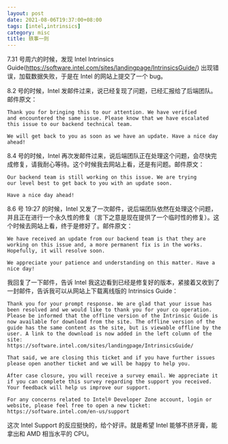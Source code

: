 ```yaml
---
layout: post
date: 2021-08-06T19:37:00+08:00
tags: [intel,intrinsics]
category: misc
title: 轶事一则
---
```


7.31 号周六的时候，发现 Intel Intrinsics Guide(https://software.intel.com/sites/landingpage/IntrinsicsGuide/) 出现错误，加载数据失败，于是在 Intel 的网站上提交了一个 bug。

8.2 号的时候，Intel 发邮件过来，说已经复现了问题，已经汇报给了后端团队。邮件原文：

	Thank you for bringing this to our attention. We have verified
	and encountered the same issue. Please know that we have escalated
	this issue to our backend technical team. 

	We will get back to you as soon as we have an update. Have a nice day ahead!

8.4 号的时候，Intel 再次发邮件过来，说后端团队正在处理这个问题，会尽快完成修复，请我耐心等待。这个时候我去网站上看，还是有问题。邮件原文：

	Our backend team is still working on this issue. We are trying
	our level best to get back to you with an update soon.

	Have a nice day ahead!

8.6 号 19:27 的时候，Intel 又发了一次邮件，说后端团队依然在处理这个问题，并且正在进行一个永久性的修复（言下之意是现在提供了一个临时性的修复）。这个时候去网站上看，终于是修好了。邮件原文：

	We have received an update from our backend team is that they are
	working on this issue and, a more permanent fix is in the works.
	Hopefully, it will resolve soon.

	We appreciate your patience and understanding on this matter. Have a nice day!

我回复了一下邮件，告诉 Intel 我这边看到已经是修复好的版本，紧接着又收到了一封邮件，告诉我可以从网站上下载离线版的 Intrinsics Guide：

	Thank you for your prompt response. We are glad that your issue has
	been resolved and we would like to thank you for your co operation.
	Please be informed that the offline version of the Intrinsic Guide is
	now available for download from the site. The offline version of the
	guide has the same content as the site, but is viewable offline by the
	user. A link to the download is now added in the left column of the site:
	https://software.intel.com/sites/landingpage/IntrinsicsGuide/

	That said, we are closing this ticket and if you have further issues
	please open another ticket and we will be happy to help you.

	After case closure, you will receive a survey email. We appreciate it
	if you can complete this survey regarding the support you received.
	Your feedback will help us improve our support.

	For any concerns related to Intel® Developer Zone account, login or
	website, please feel free to open a new ticket:
	https://software.intel.com/en-us/support

这次 Intel Support 的反应挺快的，给个好评。就是希望 Intel 能够不挤牙膏，能拿出和 AMD 相当水平的 CPU。

